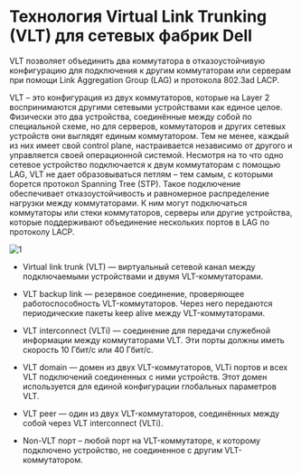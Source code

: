 # Технология Virtual Link Trunking (VLT) для сетевых фабрик Dell

VLT позволяет объединить два коммутатора в отказоустойчивую конфигурацию для подключения к другим коммутаторам или серверам при помощи Link Aggregation Group (LAG) 
и протокола 802.3ad LACP.

VLT – это конфигурация из двух коммутаторов, которые на Layer 2 воспринимаются другими сетевыми устройствами как единое целое.
Физически это два устройства, соединённые между собой по специальной схеме, но для серверов, коммутаторов и других сетевых устройств они выглядят единым коммутатором. 
Тем не менее, каждый из них имеет свой control plane, настраивается независимо от другого и управляется своей операционной системой. Несмотря на то что одно сетевое
устройство подключается к двум коммутаторам с помощью LAG, VLT не дает образовываться петлям – тем самым, с которыми борется протокол Spanning Tree (STP). Такое 
подключение обеспечивает отказоустойчивость и равномерное распределение нагрузки между коммутаторами. К ним могут подключаться коммутаторы или стеки коммутаторов, 
серверы или другие устройства, которые поддерживают объединение нескольких портов в LAG по протоколу LACP.

![1](https://sun9-22.userapi.com/impg/NgKB2g63W0IlQPgQGETnqG7zftV5d9smBYp8nw/vwr1rfjGkbo.jpg?size=839x607&quality=96&sign=ff8c8cca88fa39341d489da9d7041b3b&type=album)

- Virtual link trunk (VLT) — виртуальный сетевой канал между подключаемыми устройствами и двумя VLT-коммутаторами. 

- VLT backup link — резервное соединение, проверяющее работоспособность VLT-коммутаторов. Через него передаются периодические пакеты keep alive между VLT-коммутаторами. 

- VLT interconnect (VLTi) — соединение для передачи служебной информации между коммутаторами VLT. Эти порты должны иметь скорость 10 Гбит/с или 40 Гбит/с. 

- VLT domain — домен из двух VLT-коммутаторов, VLTi портов и всех VLT подключений соединенных с ними устройств. Этот домен используется для единой конфигурации глобальных параметров VLT. 

- VLT peer — один из двух VLT-коммутаторов, соединённых между собой через VLT interconnect (VLTi).

- Non-VLT порт – любой порт на VLT-коммутаторе, к которому подключено устройство, не соединенное с другим VLT-коммутатором.

